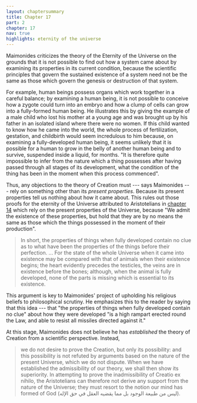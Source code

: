 ```yaml
---
layout: chaptersummary
title: Chapter 17
part: 2
chapter: 17
nav: true
highlights: eternity of the universe
---
```


Maimonides criticizes the theory of the Eternity of the Universe on the grounds that it is not possible to find out how a system came about by examining its properties in its current condition, because the scientific principles that govern the sustained existence of a system need not be the same as those which govern the genesis or destruction of that system.

For example, human beings possess organs which work together in a careful balance; by examining a human being, it is not possible to conceive how a zygote could turn into an embryo and how a clump of cells can grow into a fully-formed human being. He illustrates this by giving the example of a male child who lost his mother at a young age and was brought up by his father in an isolated island where there were no women. If this child wanted to know how he came into the world, the whole process of fertilization, gestation, and childbirth would seem incredulous to him because, on examining a fully-developed human being, it seems unlikely that it is possible for a human to grow in the belly of another human being and to survive, suspended inside a liquid, for months. "It is therefore quite impossible to infer from the nature which a thing possesses after having passed through all stages of its development, what the condition of the thing has been in the moment when this process commenced".

Thus, any objections to the theory of Creation must --- says Maimonides --- rely on something other than its _present properties_. Because its present properties tell us nothing about how it came about. This rules out those proofs for the eternity of the Universe attributed to Aristotelians in [chapter 14](https://emadmasroor.github.io/Guide-Perplexed/summaries/ch14/) which rely on the present properties of the Universe, because "We admit the existence of these properties, but hold that they are by no means the same as those which the things possessed in the moment of their production".

> In short, the properties of things when fully developed contain no clue as to what have been the properties of the things before their perfection. ... For the state of the whole Universe when it came into existence may be compared with that of animals when their existence begins; the heart evidently precedes the testicles, the veins are in existence before the bones; although, when the animal is fully developed, none of the parts is missing which is essential to its existence.

This argument is key to Maimonides' project of upholding his religious beliefs to philosophical scrutiny. He emphasizes this to the reader by saying that this idea --- that "the properties of things when fully developed contain no clue" about how they were developed "is a high rampart erected round the Law, and able to resist all missiles directed against it."

At this stage, Maimonides does not believe he has _established_ the theory of Creation from a scientific perspective. Instead, 
> we do not desire to prove the Creation, but only its possibility: and this possibility is not refuted by arguments based on the nature of the present Universe, which we do not dispute. When we have established the admissibility of our theory, we shall then show its superiority. In attempting to prove the inadmissibility of Creatio ex nihilo, the Aristotelians can therefore not derive any support from the nature of the Universe; they must resort to the notion our mind has formed of God (ليس من طبيعة الوجود بل مما يقضيه العقل في حق الإله). 
